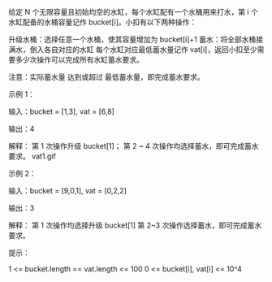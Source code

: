 给定 N 个无限容量且初始均空的水缸，每个水缸配有一个水桶用来打水，第 i 个水缸配备的水桶容量记作 bucket[i]。小扣有以下两种操作：

升级水桶：选择任意一个水桶，使其容量增加为 bucket[i]+1
蓄水：将全部水桶接满水，倒入各自对应的水缸
每个水缸对应最低蓄水量记作 vat[i]，返回小扣至少需要多少次操作可以完成所有水缸蓄水要求。

注意：实际蓄水量 达到或超过 最低蓄水量，即完成蓄水要求。

示例 1：

输入：bucket = [1,3], vat = [6,8]

输出：4

解释：
第 1 次操作升级 bucket[1]；
第 2 ~ 4 次操作均选择蓄水，即可完成蓄水要求。
vat1.gif

示例 2：

输入：bucket = [9,0,1], vat = [0,2,2]

输出：3

解释：
第 1 次操作均选择升级 bucket[1]
第 2~3 次操作选择蓄水，即可完成蓄水要求。

提示：

1 <= bucket.length == vat.length <= 100
0 <= bucket[i], vat[i] <= 10^4